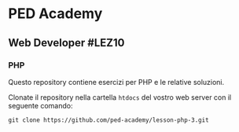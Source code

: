 # PED Academy
## Web Developer #LEZ10
### PHP 

Questo repository contiene esercizi per PHP e le relative soluzioni.

Clonate il repository nella cartella `htdocs` del vostro web server con il seguente comando:

```
git clone https://github.com/ped-academy/lesson-php-3.git
```

